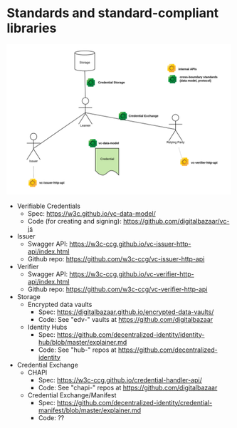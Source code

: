# Standards and standard-compliant libraries

<img src="standards.png" width="800" alt="Standards and Libraries">

- Verifiable Credentials
  - Spec: https://w3c.github.io/vc-data-model/ 
  - Code (for creating and signing): https://github.com/digitalbazaar/vc-js
- Issuer
  - Swagger API: https://w3c-ccg.github.io/vc-issuer-http-api/index.html
  - Github repo: https://github.com/w3c-ccg/vc-issuer-http-api
- Verifier
  - Swagger API: https://w3c-ccg.github.io/vc-verifier-http-api/index.html
  - Github repo: https://github.com/w3c-ccg/vc-verifier-http-api
- Storage
  - Encrypted data vaults
    - Spec: https://digitalbazaar.github.io/encrypted-data-vaults/
    - Code: See "edv-" vaults at https://github.com/digitalbazaar
  - Identity Hubs
    - Spec: https://github.com/decentralized-identity/identity-hub/blob/master/explainer.md
    - Code: See "hub-" repos at https://github.com/decentralized-identity
- Credential Exchange
  - CHAPI
    - Spec: https://w3c-ccg.github.io/credential-handler-api/ 
    - Code: See "chapi-" repos at https://github.com/digitalbazaar
  - Credential Exchange/Manifest
    - Spec: https://github.com/decentralized-identity/credential-manifest/blob/master/explainer.md
    - Code: ??
